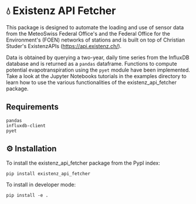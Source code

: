 # :droplet: Existenz API Fetcher

This package is designed to automate the loading and use of sensor data from the MeteoSwiss Federal Office's
and the Federal Office for the Environment's (FOEN) networks of stations and is built on top of Christian Studer's ExistenzAPIs (https://api.existenz.ch/).

Data is obtained by querying a two-year, daily time series from the InfluxDB database and is returned as a `pandas` dataframe.
Functions to compute potential evapotranspiration using the `pyet` module have been implemented.
Take a look at the Jupyter Notebooks tutorials in the examples directory to learn how to use the various functionalities of the existenz_api_fetcher package.

## Requirements
```
pandas
influxdb-client
pyet
```

## :gear: Installation
To install the existenz_api_fetcher package from the PypI index:

`pip install existenz_api_fetcher`

To install in developer mode:

`pip install -e .`

